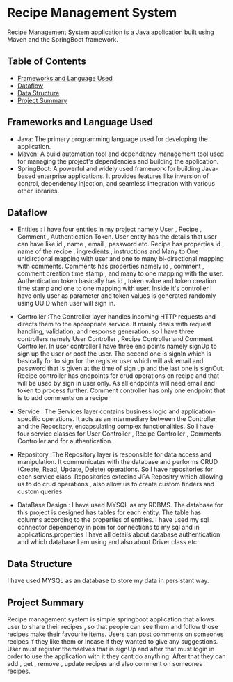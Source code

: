 # Recipe Management System

Recipe Management System application is a Java application built using Maven and the SpringBoot framework.

## Table of Contents

- [Frameworks and Language Used](#frameworks-and-language-used)
- [Dataflow](#dataflow)
- [Data Structure](#data-structure)
- [Project Summary](#project-summary)

## Frameworks and Language Used

- Java: The primary programming language used for developing the application.
- Maven: A build automation tool and dependency management tool used for managing the project's dependencies and building the application.
- SpringBoot: A powerful and widely used framework for building Java-based enterprise applications. It provides features like inversion of control, dependency injection, and seamless integration with various other libraries.

## Dataflow


* Entities : I have four entities in my project namely User , Recipe , Comment , Authentication Token. User entity has the details that user can have like id , name , email , password etc. Recipe has properties id , name of the recipe , ingredients , instructions and Many to One unidirctional mapping with user and one to many bi-directional mapping with comments. Comments has properties namely id , comment , comment creation time stamp , and many to one mapping with the user. Authentication token basically has id , token value and token creation time stamp and one to one mapping with user. Inside it's controller I have only user as parameter and token values is generated randomly using UUID when user will sign in.
 
* Controller :The Controller layer handles incoming HTTP requests and directs them to the appropriate service. It mainly deals with request handling, validation, and response generation. so I have three controllers namely User Controller , Recipe Controller and Comment Controller. In user controller I have three end points namely signUp to sign up the user or post the user. The second one is signIn which is basically for to sign for the register user which will ask email and password that is given at the time of sign up and the last one is signOut. Recipe controller has endpoints for crud operations on recipe and that will be used by sign in user only. As all endpoints will need email and token to process further. Comment controller has only one endpoint that is to add comments on a recipe

* Service : The Services layer contains business logic and application-specific operations. It acts as an intermediary between the Controller and the Repository, encapsulating complex functionalities. So I have four service classes for User Controller , Recipe Controller , Comments Controller and for authentication.

* Repository :The Repository layer is responsible for data access and manipulation. It communicates with the database and performs CRUD (Create, Read, Update, Delete) operations. So I have repositories for each service class. Repositories extedind JPA Repositry which allowing us to do crud operations , also allow us to create custom finders and custom queries.

* DataBase Design : I have used MYSQL as my RDBMS. The database for this project is designed has tables for each entity. The table has columns according to the properties of entities. I have used my sql connector dependency in pom for connections to my sql and in applications.properties I have all details about database authentication and which database I am using and also about Driver class etc.

## Data Structure

I have used MYSQL as an database to store my data in persistant way.

## Project Summary

Recipe management system is simple springboot application that allows user to share their recipes , so that people can see them and follow those recipes make their favourite items. Users can post comments on someones recipes if they like them or incase if they wanted to give any suggestions. User must register themselves that is signUp and after that must login in order to use the application with it they cant do anything. After that they can add , get , remove , update recipes and also comment on someones recipes.




